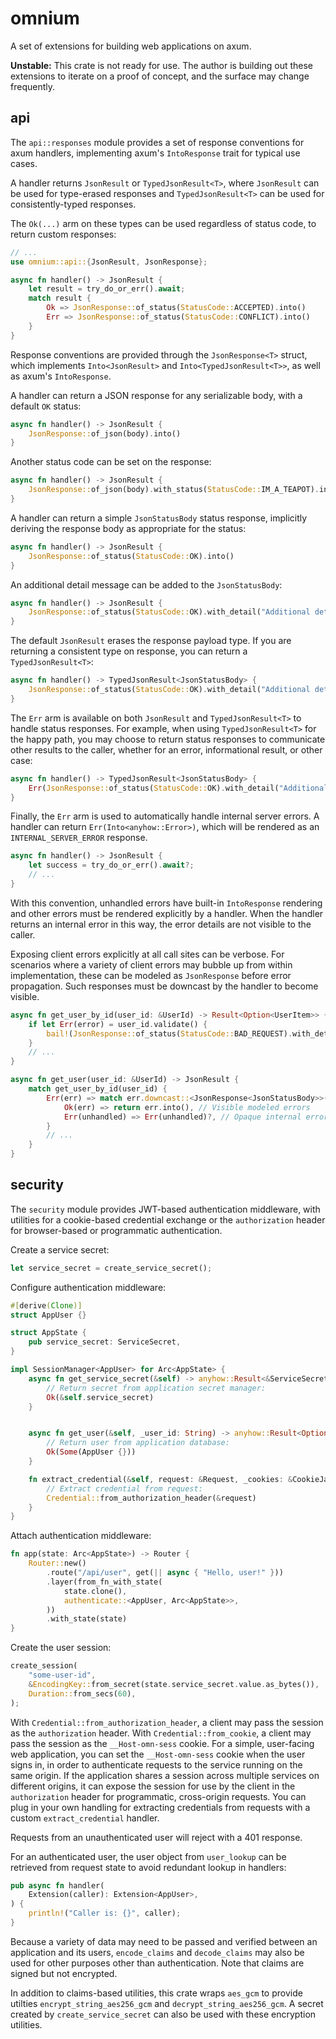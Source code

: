 # omnium

A set of extensions for building web applications on axum.

**Unstable:** This crate is not ready for use. The author is building out these extensions to iterate on a proof of concept, and the surface may change frequently.

## api

The `api::responses` module provides a set of response conventions for axum handlers, implementing axum's `IntoResponse` trait for typical use cases.

A handler returns `JsonResult` or `TypedJsonResult<T>`, where `JsonResult` can be used for type-erased responses and `TypedJsonResult<T>` can be used for consistently-typed responses.

The `Ok(...)` arm on these types can be used regardless of status code, to return custom responses:

```rs
// ...
use omnium::api::{JsonResult, JsonResponse};

async fn handler() -> JsonResult {
    let result = try_do_or_err().await;
    match result {
        Ok => JsonResponse::of_status(StatusCode::ACCEPTED).into()
        Err => JsonResponse::of_status(StatusCode::CONFLICT).into()
    }
}
```

Response conventions are provided through the `JsonResponse<T>` struct, which implements `Into<JsonResult>` and `Into<TypedJsonResult<T>>`, as well as axum's `IntoResponse`.

A handler can return a JSON response for any serializable body, with a default `OK` status:

```rs
async fn handler() -> JsonResult {
    JsonResponse::of_json(body).into()
}
```

Another status code can be set on the response:

```rs
async fn handler() -> JsonResult {
    JsonResponse::of_json(body).with_status(StatusCode::IM_A_TEAPOT).into()
}
```

A handler can return a simple `JsonStatusBody` status response, implicitly deriving the response body as appropriate for the status:

```rs
async fn handler() -> JsonResult {
    JsonResponse::of_status(StatusCode::OK).into()
}
```

An additional detail message can be added to the `JsonStatusBody`:

```rs
async fn handler() -> JsonResult {
    JsonResponse::of_status(StatusCode::OK).with_detail("Additional detail").into()
}
```

The default `JsonResult` erases the response payload type. If you are returning a consistent type on response, you can return a `TypedJsonResult<T>`:

```rs
async fn handler() -> TypedJsonResult<JsonStatusBody> {
    JsonResponse::of_status(StatusCode::OK).with_detail("Additional detail").into()
}
```

The `Err` arm is available on both `JsonResult` and `TypedJsonResult<T>` to handle status responses. For example, when using `TypedJsonResult<T>` for the happy path, you may choose to return status responses to communicate other results to the caller, whether for an error, informational result, or other case:

```rs
async fn handler() -> TypedJsonResult<JsonStatusBody> {
    Err(JsonResponse::of_status(StatusCode::OK).with_detail("Additional detail"))
}
```

Finally, the `Err` arm is used to automatically handle internal server errors. A handler can return `Err(Into<anyhow::Error>)`, which will be rendered as an `INTERNAL_SERVER_ERROR` response.

```rs
async fn handler() -> JsonResult {
    let success = try_do_or_err().await?;
    // ...
}
```

With this convention, unhandled errors have built-in `IntoResponse` rendering and other errors must be rendered explicitly by a handler. When the handler returns an internal error in this way, the error details are not visible to the caller.

Exposing client errors explicitly at all call sites can be verbose. For scenarios where a variety of client errors may bubble up from within implementation, these can be modeled as `JsonResponse` before error propagation. Such responses must be downcast by the handler to become visible.

```rs
async fn get_user_by_id(user_id: &UserId) -> Result<Option<UserItem>> {
    if let Err(error) = user_id.validate() {
        bail!(JsonResponse::of_status(StatusCode::BAD_REQUEST).with_detail(error.to_string()));
    }
    // ...
}

async fn get_user(user_id: &UserId) -> JsonResult {
    match get_user_by_id(user_id) {
        Err(err) => match err.downcast::<JsonResponse<JsonStatusBody>>() {
            Ok(err) => return err.into(), // Visible modeled errors
            Err(unhandled) => Err(unhandled)?, // Opaque internal errors
        }
        // ...
    }
}
```

## security

The `security` module provides JWT-based authentication middleware, with utilities for a cookie-based credential exchange or the `authorization` header for browser-based or programmatic authentication.

Create a service secret:

```rs
let service_secret = create_service_secret();
```

Configure authentication middleware:

```rs
#[derive(Clone)]
struct AppUser {}

struct AppState {
    pub service_secret: ServiceSecret,
}

impl SessionManager<AppUser> for Arc<AppState> {
    async fn get_service_secret(&self) -> anyhow::Result<&ServiceSecret> {
        // Return secret from application secret manager:
        Ok(&self.service_secret)
    }


    async fn get_user(&self, _user_id: String) -> anyhow::Result<Option<AppUser>> {
        // Return user from application database:
        Ok(Some(AppUser {}))
    }

    fn extract_credential(&self, request: &Request, _cookies: &CookieJar) -> Option<Credential> {
        // Extract credential from request:
        Credential::from_authorization_header(&request)
    }
}
```

Attach authentication middleware:

```rs
fn app(state: Arc<AppState>) -> Router {
    Router::new()
        .route("/api/user", get(|| async { "Hello, user!" }))
        .layer(from_fn_with_state(
            state.clone(),
            authenticate::<AppUser, Arc<AppState>>,
        ))
        .with_state(state)
}
```

Create the user session:

```rs
create_session(
    "some-user-id",
    &EncodingKey::from_secret(state.service_secret.value.as_bytes()),
    Duration::from_secs(60),
);
```

With `Credential::from_authorization_header`, a client may pass the session as the `authorization` header. With `Credential::from_cookie`, a client may pass the session as the `__Host-omn-sess` cookie. For a simple, user-facing web application, you can set the `__Host-omn-sess` cookie when the user signs in, in order to authenticate requests to the service running on the same origin. If the application shares a session across multiple services on different origins, it can expose the session for use by the client in the `authorization` header for programmatic, cross-origin requests. You can plug in your own handling for extracting credentials from requests with a custom `extract_credential` handler.

Requests from an unauthenticated user will reject with a 401 response.

For an authenticated user, the user object from `user_lookup` can be retrieved from request state to avoid redundant lookup in handlers:

```rs
pub async fn handler(
    Extension(caller): Extension<AppUser>,
) {
    println!("Caller is: {}", caller);
}
```

Because a variety of data may need to be passed and verified between an application and its users, `encode_claims` and `decode_claims` may also be used for other purposes other than authentication. Note that claims are signed but not encrypted.

In addition to claims-based utilities, this crate wraps `aes_gcm` to provide utilties `encrypt_string_aes256_gcm` and `decrypt_string_aes256_gcm`. A secret created by `create_service_secret` can also be used with these encryption utilities.
